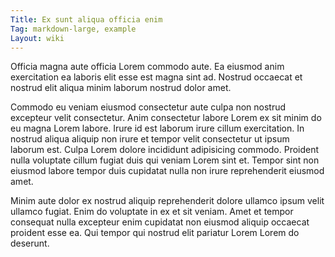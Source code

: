 ```yaml
---
Title: Ex sunt aliqua officia enim
Tag: markdown-large, example
Layout: wiki
---
```

Officia magna aute officia Lorem commodo aute. Ea eiusmod anim exercitation ea laboris elit esse est magna sint ad. Nostrud occaecat et nostrud elit aliqua minim laborum nostrud dolor amet.

Commodo eu veniam eiusmod consectetur aute culpa non nostrud excepteur velit consectetur. Anim consectetur labore Lorem ex sit minim do eu magna Lorem labore. Irure id est laborum irure cillum exercitation. In nostrud aliqua aliquip non irure et tempor velit consectetur ut ipsum laborum est. Culpa Lorem dolore incididunt adipisicing commodo. Proident nulla voluptate cillum fugiat duis qui veniam Lorem sint et. Tempor sint non eiusmod labore tempor duis cupidatat nulla non irure reprehenderit eiusmod amet.

Minim aute dolor ex nostrud aliquip reprehenderit dolore ullamco ipsum velit ullamco fugiat. Enim do voluptate in ex et sit veniam. Amet et tempor consequat nulla excepteur enim cupidatat non eiusmod aliquip occaecat proident esse ea. Qui tempor qui nostrud elit pariatur Lorem Lorem do deserunt.